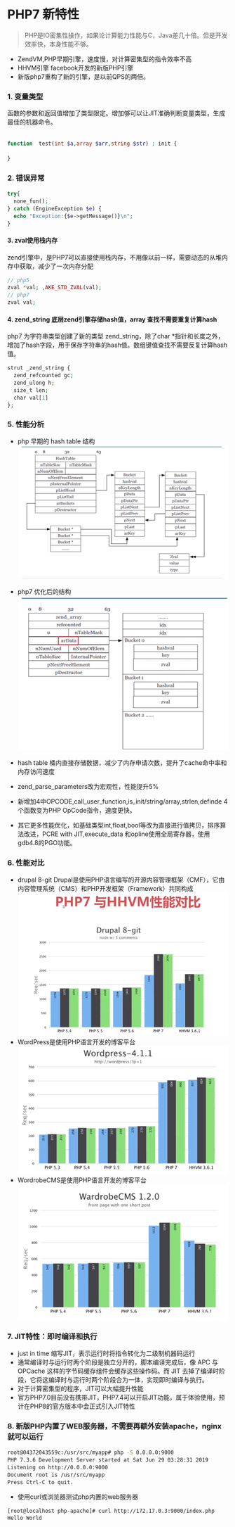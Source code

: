 # PHP7 新特性
>PHP是IO密集性操作，如果论计算能力性能与C，Java差几十倍。但是开发效率快，本身性能不够。
- ZendVM,PHP早期引擎，速度慢，对计算密集型的指令效率不高
- HHVM引擎 facebook开发的新版PHP引擎
- 新版php7重构了新的引擎，是以前QPS的两倍。



### 1. 变量类型
函数的参数和返回值增加了类型限定。增加够可以让JIT准确判断变量类型，生成最佳的机器命令。
```php

function  test(int $a,array $arr,string $str) : init {

}
```

### 2. 错误异常
```php
try{
  none_fun();
} catch (EngineException $e) {
  echo "Exception:{$e->getMessage()}\n";
}
```

#### 3. zval使用栈内存
zend引擎中，是PHP7可以直接使用栈内存，不用像以前一样，需要动态的从堆内存中获取，减少了一次内存分配
```php
// php5
zval *val; ,AKE_STD_ZVAL(val);
// php7
zval val;
```

#### 4. zend_string 底层zend引擎存储hash值，array 查找不需要重复计算hash
php7 为字符串类型创建了新的类型 zend_string，除了char *指针和长度之外，增加了hash字段，用于保存字符串的hash值。数组键值查找不需要反复计算hash值。
```php
strut _zend_string {
  zend_refcounted gc;
  zend_ulong h;
  size_t len;
  char val[1]
};
```

### 5. 性能分析
- php 早期的 hash table 结构
![PHP7 新特性](./images/01.png)

- php7 优化后的结构
![PHP7 新特性](./images/02.png)

- hash table 桶内直接存储数据，减少了内存申请次数，提升了cache命中率和内存访问速度
- zend_parse_parameters改为宏观性，性能提升5%
- 新增加4中OPCODE,call_user_function,is_init/string/array,strlen,definde 4个函数变为PHP OpCode指令，速度更快。
- 其它更多性能优化，如基础类型int,float,bool等改为直接进行值拷贝，排序算法改进，PCRE with JIT,execute_data 和opline使用全局寄存器，使用gdb4.8的PGO功能。

### 6. 性能对比
- drupal 8-git Drupal是使用PHP语言编写的开源内容管理框架（CMF），它由内容管理系统（CMS）和PHP开发框架（Framework）共同构成
![PHP7 新特性](./images/03.png)
- WordPress是使用PHP语言开发的博客平台
![PHP7 新特性](./images/04.png)
- WordrobeCMS是使用PHP语言开发的博客平台
![PHP7 新特性](./images/05.png)

### 7. JIT特性：即时编译和执行
- just in time 缩写JIT，表示运行时将指令转化为二级制机器码运行
- 通常编译时与运行时两个阶段是独立分开的，脚本编译完成后，像 APC 与 OPCache 这样的字节码缓存组件会缓存这些操作码。而 JIT 去掉了编译时阶段，它将这编译时与运行时两个阶段合为一体，实现即时编译与执行。
- 对于计算密集型的程序，JIT可以大幅提升性能
- 官方PHP7.0目前没有携带JIT，PHP7.4可以开启JIT功能，属于体验使用，预计在PHP8的官方版本中会正式引入JIT特性

### 8. 新版PHP内置了WEB服务器，不需要再额外安装apache，nginx就可以运行
```bash
root@04372043559c:/usr/src/myapp# php -S 0.0.0.0:9000
PHP 7.3.6 Development Server started at Sat Jun 29 03:28:31 2019
Listening on http://0.0.0.0:9000
Document root is /usr/src/myapp
Press Ctrl-C to quit.
```
- 使用curl或浏览器测试php内置的web服务器
```bash
[root@localhost php-apache]# curl http://172.17.0.3:9000/index.php
Hello World
```